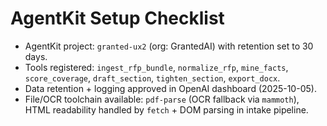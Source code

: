 # AgentKit Setup Checklist

- AgentKit project: `granted-ux2` (org: GrantedAI) with retention set to 30 days.
- Tools registered: `ingest_rfp_bundle`, `normalize_rfp`, `mine_facts`, `score_coverage`, `draft_section`, `tighten_section`, `export_docx`.
- Data retention + logging approved in OpenAI dashboard (2025-10-05).
- File/OCR toolchain available: `pdf-parse` (OCR fallback via `mammoth`), HTML readability handled by `fetch` + DOM parsing in intake pipeline.
